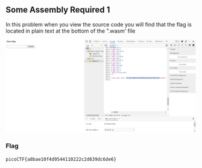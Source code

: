## Some Assembly Required 1

In this problem when you view the source code you will find that the flag is located in plain text at the bottom of the ".wasm' file

![Example](./Screenshot_1.png)

### Flag
`picoCTF{a8bae10f4d9544110222c2d639dc6de6}`
